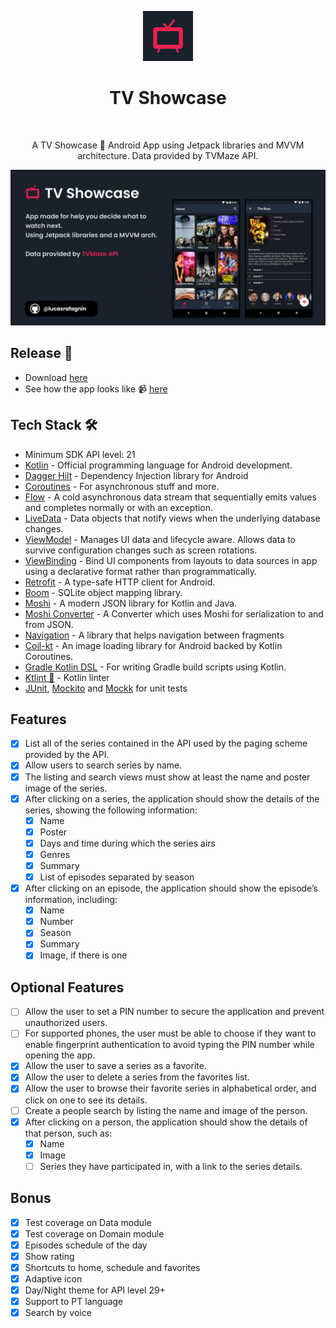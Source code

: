 
<p align="center"><img src="assets/img_app.png" width="80" /></p>
<h1 align="center">TV Showcase</h1></br>

<p align="center">  
A TV Showcase 🍿 Android App using Jetpack libraries and MVVM architecture. Data provided by TVMaze API.<br>
</p>

![Cover](https://github.com/lucasrafagnin/tv-showcase/blob/master/assets/cover.jpg)

## Release 🚀
- Download [here](https://github.com/lucasrafagnin/tv-showcase/releases/tag/v1.0)
- See how the app looks like 📹 [here](https://www.youtube.com/watch?v=hSYgi45N5zY)

## Tech Stack 🛠
- Minimum SDK API level: 21
- [Kotlin](https://kotlinlang.org/) - Official programming language for Android development.
- [Dagger Hilt](https://dagger.dev/hilt/) - Dependency Injection library for Android
- [Coroutines](https://kotlinlang.org/docs/reference/coroutines-overview.html) - For asynchronous stuff and more.
- [Flow](https://developer.android.com/kotlin/flow) - A cold asynchronous data stream that sequentially emits values and completes normally or with an exception.
- [LiveData](https://developer.android.com/topic/libraries/architecture/livedata) - Data objects that notify views when the underlying database changes.
- [ViewModel](https://developer.android.com/topic/libraries/architecture/viewmodel) - Manages UI data and lifecycle aware. Allows data to survive configuration changes such as screen rotations.
- [ViewBinding](https://developer.android.com/topic/libraries/view-binding) - Bind UI components from layouts to data sources in app using a declarative format rather than programmatically.
- [Retrofit](https://square.github.io/retrofit/) - A type-safe HTTP client for Android.
- [Room](https://developer.android.com/topic/libraries/architecture/room) - SQLite object mapping library.
- [Moshi](https://github.com/square/moshi) - A modern JSON library for Kotlin and Java.
- [Moshi Converter](https://github.com/square/retrofit/tree/master/retrofit-converters/moshi) - A Converter which uses Moshi for serialization to and from JSON.
- [Navigation](https://developer.android.com/guide/navigation) - A library that helps navigation between fragments
- [Coil-kt](https://coil-kt.github.io/coil/) - An image loading library for Android backed by Kotlin Coroutines.
- [Gradle Kotlin DSL](https://docs.gradle.org/current/userguide/kotlin_dsl.html) - For writing Gradle build scripts using Kotlin.
- [Ktlint 💅](https://github.com/pinterest/ktlint) - Kotlin linter
- [JUnit](https://developer.android.com/jetpack/androidx/releases/test?hl=pt-br), [Mockito](https://site.mockito.org/) and [Mockk](https://mockk.io/) for unit tests

## Features
- [X] List all of the series contained in the API used by the paging scheme provided by the API.
- [X] Allow users to search series by name.
- [X] The listing and search views must show at least the name and poster image of the series.
- [X] After clicking on a series, the application should show the details of the series, showing the following information:
    - [X] Name
    - [X] Poster
    - [X] Days and time during which the series airs
    - [X] Genres
    - [X] Summary
    - [X] List of episodes separated by season
- [X] After clicking on an episode, the application should show the episode’s information, including:
    - [X] Name
    - [X] Number
    - [X] Season
    - [X] Summary
    - [X] Image, if there is one
    
## Optional Features
- [ ] Allow the user to set a PIN number to secure the application and prevent unauthorized users.
- [ ] For supported phones, the user must be able to choose if they want to enable fingerprint authentication to avoid typing the PIN number while opening the app.
- [X] Allow the user to save a series as a favorite.
- [X] Allow the user to delete a series from the favorites list.
- [X] Allow the user to browse their favorite series in alphabetical order, and click on one to see its details.
- [ ] Create a people search by listing the name and image of the person.
- [X] After clicking on a person, the application should show the details of that person, such as:
    - [X] Name
    - [X] Image
    - [ ] Series they have participated in, with a link to the series details.

## Bonus
- [X] Test coverage on Data module
- [X] Test coverage on Domain module
- [X] Episodes schedule of the day
- [X] Show rating
- [X] Shortcuts to home, schedule and favorites
- [X] Adaptive icon
- [X] Day/Night theme for API level 29+
- [X] Support to PT language
- [X] Search by voice
